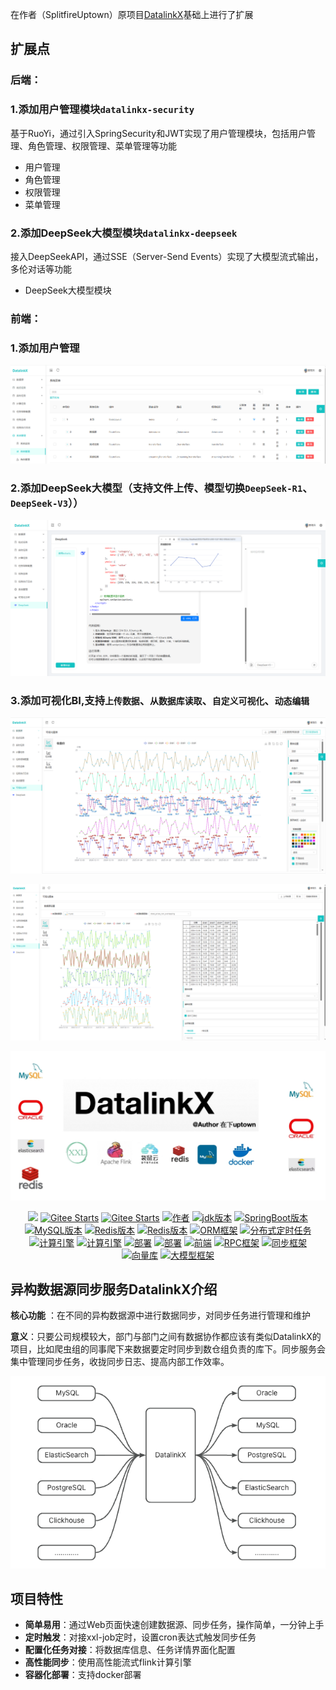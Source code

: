 在作者（SplitfireUptown）原项目<a href=https://github.com/SplitfireUptown/datalinkx>DatalinkX</a>基础上进行了扩展

## 扩展点

### 后端：

### 1.添加用户管理模块`datalinkx-security`

基于RuoYi，通过引入SpringSecurity和JWT实现了用户管理模块，包括用户管理、角色管理、权限管理、菜单管理等功能

- 用户管理
- 角色管理
- 权限管理
- 菜单管理

### 2.添加DeepSeek大模型模块`datalinkx-deepseek`

接入DeepSeekAPI，通过SSE（Server-Send Events）实现了大模型流式输出，多伦对话等功能

- DeepSeek大模型模块

### 前端：

### 1.添加用户管理

![输入图片说明](datalinkx-server/src/main/resources/readme/security.png)

### 2.添加DeepSeek大模型（支持文件上传、模型切换`DeepSeek-R1`、`DeepSeek-V3`））

![输入图片说明](datalinkx-server/src/main/resources/readme/deepseek.png)

### 3.添加可视化BI,支持`上传数据`、`从数据库读取`、`自定义可视化`、`动态编辑`

![输入图片说明](datalinkx-server/src/main/resources/readme/BI.png)

![输入图片说明](datalinkx-server/src/main/resources/readme/BI2.png)

![输入图片说明](datalinkx-server/src/main/resources/readme/project_name.png)

<p align="center">
<a href="https://github.com/SplitfireUptown/datalinkx"><img src="https://img.shields.io/github/stars/SplitfireUptown/datalinkx.svg?style=flat&label=GithubStars"></a>
<a href="https://gitee.com/atuptown/datalinkx"><img src="https://gitee.com/atuptown/datalinkx/badge/star.svg?theme=dark" alt="Gitee Starts"></a>
  <a href="https://gitee.com/atuptown/datalinkx"><img src="https://gitee.com/atuptown/datalinkx/badge/fork.svg?theme=dark" alt="Gitee Starts"></a>
<a href="#"><img src="https://img.shields.io/badge/Author-在下uptown-orange.svg" alt="作者"></a>
<a href="#项目文档"><img src="https://img.shields.io/badge/JDK-8-red.svg" alt="jdk版本"></a>
  <a href="#项目文档"><img src="https://img.shields.io/badge/SpringBoot-2.4.3-green.svg" alt="SpringBoot版本"></a>
  <a href="#项目文档"><img src="https://img.shields.io/badge/MySQL-8.0-orange.svg" alt="MySQL版本"></a>
  <a href="#项目文档"><img src="https://img.shields.io/badge/Redis-5.0-green.svg" alt="Redis版本"></a>
  <a href="#项目文档"><img src="https://img.shields.io/badge/消息队列-Redis Stream-red.svg" alt="Redis版本"></a>
  <a href="#项目文档"><img src="https://img.shields.io/badge/ORM-SpringData JPA-blue.svg" alt="ORM框架"></a>
  <a href="#项目文档"><img src="https://img.shields.io/badge/分布式定时任务-xxljob-green.svg" alt="分布式定时任务"></a>
  <a href="#项目文档"><img src="https://img.shields.io/badge/分布式计算引擎-Flink-red.svg" alt="计算引擎"></a>
  <a href="#项目文档"><img src="https://img.shields.io/badge/分布式计算引擎-Seatunnel-blue.svg" alt="计算引擎"></a>
  <a href="#项目文档"><img src="https://img.shields.io/badge/系统部署-Docker & DockerCompose-yellow.svg" alt="部署"></a>
  <a href="#项目文档"><img src="https://img.shields.io/badge/前端-Vue2.x-green.svg" alt="部署"></a>
  <a href="#项目文档"><img src="https://img.shields.io/badge/前端UI-AntDesignUI-red.svg" alt="前端"></a>
<a href="#项目文档"><img src="https://img.shields.io/badge/RPC-Retrofit2-blue.svg" alt="RPC框架"></a>
<a href="#项目文档"><img src="https://img.shields.io/badge/同步框架-Chunjun(FlinkX)-green.svg" alt="同步框架"></a>
<a href="#项目文档"><img src="https://img.shields.io/badge/向量库-ElasticSearch 7.9.3-blue.svg" alt="向量库"></a>
<a href="#项目文档"><img src="https://img.shields.io/badge/大模型框架-ollama-orange.svg" alt="大模型框架"></a>
</p>

## 异构数据源同步服务DatalinkX介绍

**核心功能** ：在不同的异构数据源中进行数据同步，对同步任务进行管理和维护

**意义**：只要公司规模较大，部门与部门之间有数据协作都应该有类似DatalinkX的项目，比如爬虫组的同事爬下来数据要定时同步到数仓组负责的库下。同步服务会集中管理同步任务，收拢同步日志、提高内部工作效率。

![输入图片说明](datalinkx-server/src/main/resources/readme/image.png)

## 项目特性

- **简单易用**：通过Web页面快速创建数据源、同步任务，操作简单，一分钟上手
- **定时触发**：对接xxl-job定时，设置cron表达式触发同步任务
- **配置化任务对接**：将数据库信息、任务详情界面化配置
- **高性能同步**：使用高性能流式flink计算引擎
- **容器化部署**：支持docker部署
